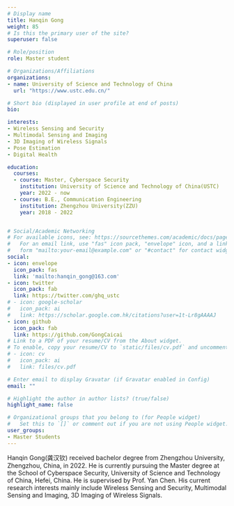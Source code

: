 ```yaml
---
# Display name
title: Hanqin Gong
weight: 85
# Is this the primary user of the site?
superuser: false

# Role/position
role: Master student

# Organizations/Affiliations
organizations:
- name: University of Science and Technology of China
  url: "https://www.ustc.edu.cn/"

# Short bio (displayed in user profile at end of posts)
bio: 

interests:
- Wireless Sensing and Security
- Multimodal Sensing and Imaging
- 3D Imaging of Wireless Signals
- Pose Estimation
- Digital Health

education:
  courses:
  - course: Master, Cyberspace Security
    institution: University of Science and Technology of China(USTC)
    year: 2022 - now
  - course: B.E., Communication Engineering
    institution: Zhengzhou University(ZZU)
    year: 2018 - 2022


# Social/Academic Networking
# For available icons, see: https://sourcethemes.com/academic/docs/page-builder/#icons
#   For an email link, use "fas" icon pack, "envelope" icon, and a link in the
#   form "mailto:your-email@example.com" or "#contact" for contact widget.
social:
- icon: envelope
  icon_pack: fas
  link: 'mailto:hanqin_gong@163.com'
- icon: twitter
  icon_pack: fab
  link: https://twitter.com/ghq_ustc
# - icon: google-scholar
#   icon_pack: ai
#   link: https://scholar.google.com.hk/citations?user=1t-Lr8gAAAAJ
- icon: github
  icon_pack: fab
  link: https://github.com/GongCaicai
# Link to a PDF of your resume/CV from the About widget.
# To enable, copy your resume/CV to `static/files/cv.pdf` and uncomment the lines below.
# - icon: cv
#   icon_pack: ai
#   link: files/cv.pdf

# Enter email to display Gravatar (if Gravatar enabled in Config)
email: ""

# Highlight the author in author lists? (true/false)
highlight_name: false

# Organizational groups that you belong to (for People widget)
#   Set this to `[]` or comment out if you are not using People widget.
user_groups:
- Master Students
---
```


Hanqin Gong(龚汉钦) received bachelor degree from Zhengzhou University, Zhengzhou, China, in 2022. He is currently pursuing the Master degree at the School of Cyberspace Security, University of Science and Technology of China, Hefei, China. He is supervised by Prof. Yan Chen. His current research interests mainly include Wireless Sensing and Security, Multimodal Sensing and Imaging, 3D Imaging of Wireless Signals.